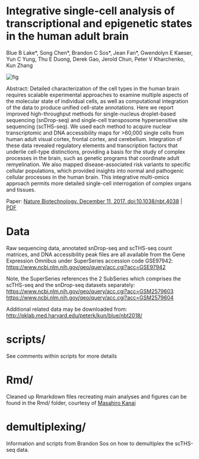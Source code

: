 # Integrative single-cell analysis of transcriptional and epigenetic states in the human adult brain

Blue B Lake\*, Song Chen\*, Brandon C Sos\*, Jean Fan\*, Gwendolyn E Kaeser, Yun C Yung, Thu E Duong, Derek Gao, Jerold Chun, Peter V Kharchenko, Kun Zhang

![fig](https://raw.githubusercontent.com/JEFworks/figure-code-dump/master/snDropSeq_scTHSseq/img/nbt4038.png)

Abstract: Detailed characterization of the cell types in the human brain requires scalable experimental approaches to examine multiple aspects of the molecular state of individual cells, as well as computational integration of the data to produce unified cell-state annotations. Here we report improved high-throughput methods for single-nucleus droplet-based sequencing (snDrop-seq) and single-cell transposome hypersensitive site sequencing (scTHS-seq). We used each method to acquire nuclear transcriptomic and DNA accessibility maps for >60,000 single cells from human adult visual cortex, frontal cortex, and cerebellum. Integration of these data revealed regulatory elements and transcription factors that underlie cell-type distinctions, providing a basis for the study of complex processes in the brain, such as genetic programs that coordinate adult remyelination. We also mapped disease-associated risk variants to specific cellular populations, which provided insights into normal and pathogenic cellular processes in the human brain. This integrative multi-omics approach permits more detailed single-cell interrogation of complex organs and tissues. 

Paper: [Nature Biotechnology. December 11, 2017. doi:10.1038/nbt.4038](https://www.nature.com/articles/nbt.4038) | [PDF](https://jef.works/assets/papers/nbt4038.pdf)

# Data

Raw sequencing data, annotated snDrop-seq and scTHS-seq count matrices, and DNA accessibility peak files are all available from the Gene
Expression Omnibus under SuperSeries accession code GSE97942: https://www.ncbi.nlm.nih.gov/geo/query/acc.cgi?acc=GSE97942

Note, the SuperSeries references the 2 SubSeries which comprises the scTHS-seq and the snDrop-seq datasets separately:
https://www.ncbi.nlm.nih.gov/geo/query/acc.cgi?acc=GSM2579603
https://www.ncbi.nlm.nih.gov/geo/query/acc.cgi?acc=GSM2579604

Additional related data may be downloaded from: http://pklab.med.harvard.edu/peterk/kun/blue/nbt2018/ 

# scripts/

See comments within scripts for more details

# Rmd/

Cleaned up Rmarkdown files recreating main analyses and figures can be found in the Rmd/ folder, courtesy of [Masahiro Kanai](https://github.com/mkanai)

# demultiplexing/

Information and scripts from Brandon Sos on how to demultiplex the scTHS-seq data.
